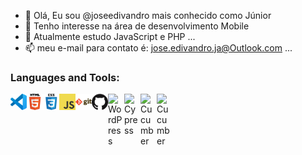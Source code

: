 - 👋 Olá, Eu sou @joseedivandro mais conhecido como Júnior
- 👀 Tenho interesse na área de desenvolvimento Mobile 
- 🌱 Atualmente estudo  JavaScript e PHP ...
- 📫 meu e-mail para contato é: jose.edivandro.ja@Outlook.com ...

<!---
joseedivandro/joseedivandro is a ✨ special ✨ repository because its `README.md` (this file) appears on your GitHub profile.
You can click the Preview link to take a look at your changes.
--->


### Languages and Tools:

  <img align="left" alt="Visual Studio Code" width="26px" src="https://raw.githubusercontent.com/github/explore/80688e429a7d4ef2fca1e82350fe8e3517d3494d/topics/visual-studio-code/visual-studio-code.png" />
  
  <img align="left" alt="HTML5" width="26px" src="https://raw.githubusercontent.com/github/explore/80688e429a7d4ef2fca1e82350fe8e3517d3494d/topics/html/html.png" />
<img align="left" alt="CSS3" width="26px" src="https://raw.githubusercontent.com/github/explore/80688e429a7d4ef2fca1e82350fe8e3517d3494d/topics/css/css.png" />

<img align="left" alt="JavaScript" width="26px" src="https://raw.githubusercontent.com/github/explore/80688e429a7d4ef2fca1e82350fe8e3517d3494d/topics/javascript/javascript.png" />

<img align="left" alt="Git" width="26px" src="https://raw.githubusercontent.com/github/explore/80688e429a7d4ef2fca1e82350fe8e3517d3494d/topics/git/git.png" />
<img align="left" alt="GitHub" width="26px" src="https://raw.githubusercontent.com/github/explore/78df643247d429f6cc873026c0622819ad797942/topics/github/github.png" />
<img align="left" alt="WordPress" width="26px" src="https://upload.wikimedia.org/wikipedia/commons/thumb/9/98/WordPress_blue_logo.svg/1024px-WordPress_blue_logo.svg.png" />
<img align="left" alt="Cypress" width="26px" src="https://raw.githubusercontent.com/simple-icons/simple-icons/0dfafa39eb53450c5cd34ffddc08aa6e1e941e00/icons/cypress.svg" />
<img align="left" alt="Cucumber" width="26px" src="https://raw.githubusercontent.com/simple-icons/simple-icons/0dfafa39eb53450c5cd34ffddc08aa6e1e941e00/icons/cucumber.svg" />
<img align="left" alt="Cucumber" width="26px" src="https://raw.githubusercontent.com/simple-icons/simple-icons/0dfafa39eb53450c5cd34ffddc08aa6e1e941e00/icons/docker.svg" />



